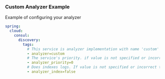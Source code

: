 ### Custom Analyzer Example

Example of configuring your analyzer

```yaml
spring:
  cloud:
    consul:
      discovery:
        tags:
          # This service is analyzer implementation with name 'custom'
          - analyzer=custom      
          # The service's priority. if value is not specified or incorrect than priority is lowest by default
          - analyzer_priority=0  
          # Does indexes logs. If value is not specified or incorrect than 'false by default
          - analyzer_index=false 
```